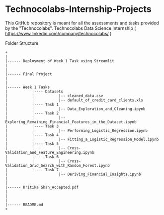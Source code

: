 # Technocolabs-Internship-Projects

This GitHub repository is meant for all the assessments and tasks provided by the "Technocolabs". Technocolabs Data Science Internship ( https://www.linkedin.com/company/technocolabs/ )

Folder Structure 
```
+
|
|------ Deployment of Week 1 Task using Streamlit
|
|
|------ Final Project
|
|
|------ Week 1 Tasks      
|           |---- Datasets
|           |           |-- cleaned_data.csv
|           |           |-- default_of_credit_card_clients.xls
|           |---- Task 1
|           |           |-- Data_Exploration_and_Cleaning.ipynb
|           |---- Task 2
|           |           |-- Exploring_Remaining_Financial_Features_in_the_Dataset.ipynb
|           |---- Task 3
|           |           |-- Performing_Logistic_Regression.ipynb
|           |---- Task 4
|           |           |-- Fitting_a_Logistic_Regression_Model.ipynb
|           |---- Task 5
|           |           |-- Cross-Validation_and_Feature_Engineering.ipynb
|           |---- Task 6
|           |           |-- Cross-Validation_Grid_Search_with_Random_Forest.ipynb
|           |---- Task 7
|                       |-- Deriving_Financial_Insights.ipynb              
|
|
|------ Kritika Shah_Accepted.pdf      
|
|
|
|------ README.md
+
```
